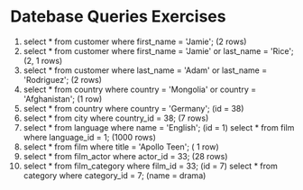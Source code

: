 # Datebase Queries Exercises

1. select * from customer where first_name = 'Jamie'; (2 rows)
2. select * from customer where first_name = 'Jamie' or last_name = 'Rice'; (2, 1 rows)
3. select * from customer where last_name = 'Adam' or last_name = 'Rodriguez'; (2 rows)
4. select * from country where country = 'Mongolia' or country = 'Afghanistan'; (1 row)
5. select * from country where country = 'Germany'; (id = 38)
6. select * from city where country_id = 38; (7 rows)
7. select * from language where name = 'English'; (id = 1)
    select * from film where language_id = 1; (1000 rows)
8. select * from film where title = 'Apollo Teen'; ( 1 row)
9. select * from film_actor where actor_id = 33; (28 rows)
10. select * from film_category where film_id = 33; (id = 7)
    select * from category where category_id = 7; (name = drama)